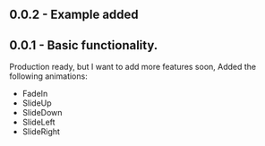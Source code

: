 ## 0.0.2 - Example added

## 0.0.1 - Basic functionality.

Production ready, but I want to add more features soon, Added the following animations:

- FadeIn
- SlideUp
- SlideDown
- SlideLeft
- SlideRight
